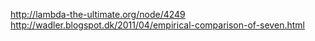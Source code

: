 http://lambda-the-ultimate.org/node/4249
http://wadler.blogspot.dk/2011/04/empirical-comparison-of-seven.html
